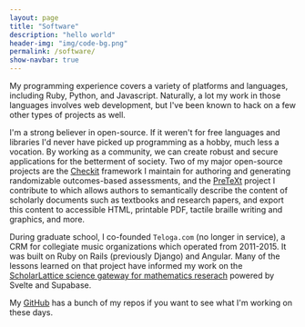 ```yaml
---
layout: page
title: "Software"
description: "hello world"
header-img: "img/code-bg.png"
permalink: /software/
show-navbar: true
---
```


My programming experience covers a variety of platforms and
languages, including Ruby, Python, and Javascript.
Naturally, a lot my work in those languages involves web development,
but I've been known to hack on a few other types of projects
as well.

I'm a strong believer in open-source. If it weren't for free languages and
libraries I'd never have picked up programming as a hobby, much less a
vocation. By working as a community, we can create robust and secure
applications for the betterment of society. Two of my major open-source
projects are the [Checkit](https://checkit.clontz.org) framework I maintain
for authoring and generating randomizable outcomes-based assessments,
and the [PreTeXt](https://pretextbook.org) project I contribute to which
allows authors to semantically describe the content of scholarly documents
such as textbooks and research papers, and export this content to accessible
HTML, printable PDF, tactile braille writing and graphics, and more.

During graduate school, I co-founded
`Teloga.com` (no longer in service), a CRM for
collegiate music organizations which operated from 2011-2015. It
was built on Ruby on Rails (previously Django) and Angular. Many of the
lessons learned on that project have informed my work on the
[ScholarLattice science gateway for mathematics reserach](https://scholarlattice.pi-base.org)
powered by Svelte and Supabase.

My [GitHub](http://github.com/StevenClontz) has a bunch of my repos if
you want to see what I'm working on these days.
